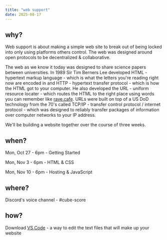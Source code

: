 ```yaml
---
title: "web support"
date: 2025-08-17
---
```


## why?

Web support is about making a simple web site to break out of being locked into only using platforms others control. The web was designed around open protocols to be decentralized & collaborative.

The web as we know it today was designed to share science papers between universities. In 1989 Sir Tim Berners Lee developed HTML - hypertext markup language - which is what the letters you're reading right now are encoded in and HTTP - hypertext transfer protocol - which is how the HTML got to your computer. He also developed the URL - uniform resource locater - which routes the HTML to the right place using words you can remember like [rave.cafe](http://rave.cafe). URLs were built on top of a US DoD technology from the 70's called TCP/IP - transfer control protocol / internet protocol - which was designed to reliably transfer packages of information over computer networks to your IP address.

We'll be building a website together over the course of three weeks.

## when?

Mon, Oct 27 - 6pm - Getting Started

Mon, Nov 3 - 6pm - HTML & CSS

Mon, Nov 10 - 6pm - Hosting & JavaScript

## where?

Discord's voice channel - #cube-score

## how?

Download [VS Code](https://code.visualstudio.com/) - a way to edit the text files that will make up your website
